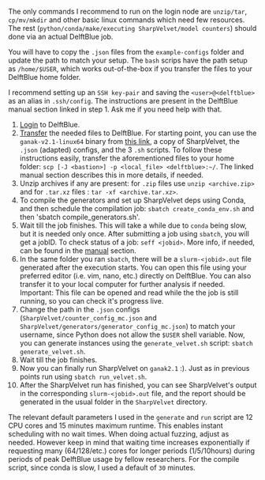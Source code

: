 The only commands I recommend to run on the login node are `unzip/tar`, `cp/mv/mkdir` and other basic linux commands which need few resources. 
The rest (`python/conda/make/executing SharpVelvet/model counters`) should done via an actual DelftBlue job.

You will have to copy the `.json` files from the `example-configs` folder and update the path to match your setup. 
The `bash` scrips have the path setup as `/home/$USER`, which works out-of-the-box if you transfer the files to your DelftBlue home folder. 

I recommend setting up an `SSH key-pair` and saving the `<user>@<delftblue>` as an alias in `.ssh/config`. The instructions are present in the DelftBlue manual section linked in step 1. Ask me if you need help with that.  

1. [Login](https://doc.dhpc.tudelft.nl/delftblue/Remote-access-to-DelftBlue/) to DelftBlue.
2. [Transfer](https://doc.dhpc.tudelft.nl/delftblue/Data-transfer-to-DelftBlue/) the needed files to DelftBlue. For starting point, you can use the `ganak-v2.1-linux64` binary from [this link](https://msoos.org/private/ganak-v2.1-linux64), a copy of SharpVelvet, the `.json` (adapted) configs, and the 3 `.sh` scripts. To follow these instructions easily, transfer the aforementioned files to your home folder: `scp [-J <bastion>] -p <local_file> <delftblue>:~/`. The linked manual section describes this in more details, if needed.
3. Unzip archives if any are present: for `.zip` files use `unzip <archive.zip>` and for `.tar.xz` files : `tar -xf <archive.tar.xz>`.
4. To compile the generators and set up SharpVelvet deps using Conda, and then schedule the compilation job: `sbatch create_conda_env.sh` and then 'sbatch compile_generators.sh'.
5. Wait till the job finishes. This will take a while due to `conda` being slow, but it is needed only once. After submitting a job using `sbatch`, you will get a jobID. To check status of a job: `seff <jobid>`. More info, if needed, can be found in the [manual](https://doc.dhpc.tudelft.nl/delftblue/Slurm-trouble-shooting/) section.
6. In the same folder you ran `sbatch`, there will be a `slurm-<jobid>.out` file generated after the execution starts. You can open this file using your preferred editor (i.e. vim, nano, etc.) directly on DelftBlue. You can also transfer it to your local computer for further analysis if needed. Important: This file can be opened and read while the the job is still running, so you can check it's progress live.
7. Change the path in the `.json` configs (`SharpVelvet/counter_config_mc.json` and `SharpVelvet/generators/generator_config_mc.json`) to match your username, since Python does not allow the `$USER` shell variable. Now, you can generate instances using the `generate_velvet.sh` script: `sbatch generate_velvet.sh`. 
8. Wait till the job finishes.
9. Now you can finally run SharpVelvet on `ganak2.1` :). Just as in previous points run using `sbatch run_velvet.sh`.
10. After the SharpVelvet run has finished, you can see SharpVelvet's output in the corresponding `slurm-<jobid>.out` file, and the report should be generated in the usual folder in the `SharpVelvet` directory.

The relevant default parameters I used in the `generate` and `run` script are 12 CPU cores and 15 minutes maximum runtime. This enables instant scheduling with no wait times. When doing actual fuzzing, adjust as needed. However keep in mind that waiting time increases exponentially if requesting many (64/128/etc.) cores for longer periods (1/5/10hours) during periods of peak DelftBlue usage by fellow researchers.
For the compile script, since conda is slow, I used a default of `30` minutes. 
